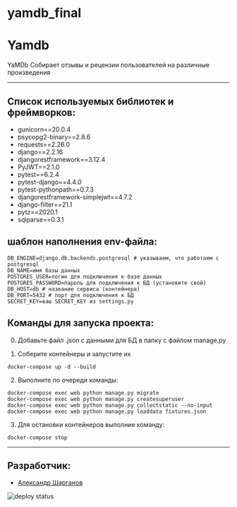 # yamdb_final
# Yamdb


YaMDb Собирает отзывы и рецензии пользователей на различные произведения

---

## Список используемых библиотек и фреймворков:
* gunicorn==20.0.4
* psycopg2-binary==2.8.6
* requests==2.26.0
* django==2.2.16
* djangorestframework==3.12.4
* PyJWT==2.1.0
* pytest==6.2.4
* pytest-django==4.4.0
* pytest-pythonpath==0.7.3
* djangorestframework-simplejwt==4.7.2
* django-filter==21.1
* pytz==2020.1
* sqlparse==0.3.1 


## шаблон наполнения env-файла:
```
DB_ENGINE=django.db.backends.postgresql # указываем, что работаем с postgresql
DB_NAME=имя базы данных
POSTGRES_USER=логин для подключения к базе данных
POSTGRES_PASSWORD=пароль для подключения к БД (установите свой)
DB_HOST=db # название сервиса (контейнера)
DB_PORT=5432 # порт для подключения к БД
SECRET_KEY=ваш SECRET_KEY из settings.py
```

## Команды для запуска проекта:

0. Добавьте файл .json с данными для БД в папку с файлом manage.py

1. Соберите контейнеры и запустите их
```
docker-compose up -d --build
```
2. Выполните по очереди команды:
```
docker-compose exec web python manage.py migrate
docker-compose exec web python manage.py createsuperuser
docker-compose exec web python manage.py collectstatic --no-input
docker-compose exec web python manage.py loaddata fixtures.json
```

3. Для остановки контейнеров выполние команду:
```
docker-compose stop
```
---
## Разработчик:
- [Александр Шарганов](https://github.com/AlexandrSharganov)


![deploy status](https://github.com/AlexandrSharganov/yamdb_final/actions/workflows/yamdb_workflow.yml/badge.svg)
